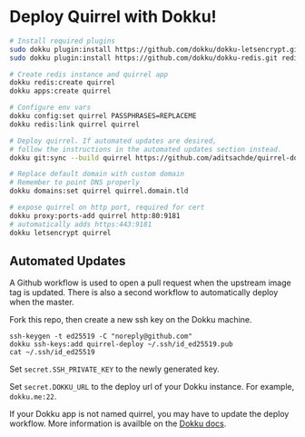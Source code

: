 # Deploy Quirrel with Dokku!

```bash
# Install required plugins
sudo dokku plugin:install https://github.com/dokku/dokku-letsencrypt.git
sudo dokku plugin:install https://github.com/dokku/dokku-redis.git redis

# Create redis instance and quirrel app
dokku redis:create quirrel
dokku apps:create quirrel

# Configure env vars
dokku config:set quirrel PASSPHRASES=REPLACEME
dokku redis:link quirrel quirrel

# Deploy quirrel. If automated updates are desired,
# follow the instructions in the automated updates section instead.
dokku git:sync --build quirrel https://github.com/aditsachde/quirrel-dokku.git

# Replace default domain with custom domain
# Remember to point DNS properly
dokku domains:set quirrel quirrel.domain.tld

# expose quirrel on http port, required for cert
dokku proxy:ports-add quirrel http:80:9181
# automatically adds https:443:9181
dokku letsencrypt quirrel
```

## Automated Updates
A Github workflow is used to open a pull request when the upstream image tag is updated.
There is also a second workflow to automatically deploy when the master.

Fork this repo, then create a new ssh key on the Dokku machine.

```
ssh-keygen -t ed25519 -C "noreply@github.com"
dokku ssh-keys:add quirrel-deploy ~/.ssh/id_ed25519.pub
cat ~/.ssh/id_ed25519
```

Set `secret.SSH_PRIVATE_KEY` to the newly generated key.

Set `secret.DOKKU_URL` to the deploy url of your Dokku instance. For example, `dokku.me:22`.

If your Dokku app is not named quirrel, you may have to update the deploy workflow. More information is availble on the [Dokku docs](https://dokku.com/docs/deployment/continuous-integration/github-actions/).
